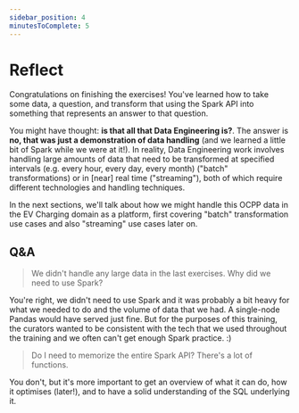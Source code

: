 ```yaml
---
sidebar_position: 4
minutesToComplete: 5
---
```


# Reflect
Congratulations on finishing the exercises! You've learned how to take some data, a question, and transform that using the Spark API into something that represents an answer to that question.

You might have thought: **is that all that Data Engineering is?**. The answer is **no, that was just a demonstration of data handling** (and we learned a little bit of Spark while we were at it!). In reality, Data Engineering work involves handling large amounts of data that need to be transformed at specified intervals (e.g. every hour, every day, every month) ("batch" transformations) or in [near] real time ("streaming"), both of which require different technologies and handling techniques. 

In the next sections, we'll talk about how we might handle this OCPP data in the EV Charging domain as a platform, first covering "batch" transformation use cases and also "streaming" use cases later on.

## Q&A
> We didn't handle any large data in the last exercises. Why did we need to use Spark?

You're right, we didn't need to use Spark and it was probably a bit heavy for what we needed to do and the volume of data that we had. A single-node Pandas would have served just fine. But for the purposes of this training, the curators wanted to be consistent with the tech that we used throughout the training and we often can't get enough Spark practice. :)

> Do I need to memorize the entire Spark API? There's a lot of functions.

You don't, but it's more important to get an overview of what it can do, how it optimises (later!), and to have a solid understanding of the SQL underlying it.